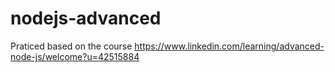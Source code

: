 # nodejs-advanced

Praticed based on the course https://www.linkedin.com/learning/advanced-node-js/welcome?u=42515884 
